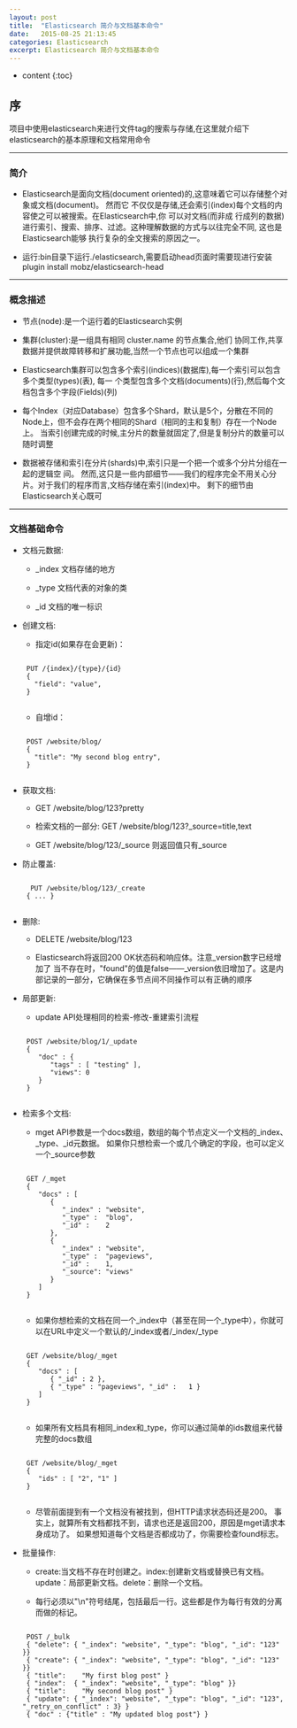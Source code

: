 ```yaml
---
layout: post
title:  "Elasticsearch 简介与文档基本命令"
date:   2015-08-25 21:13:45
categories: Elasticsearch
excerpt: Elasticsearch 简介与文档基本命令
---
```


* content
{:toc}


## 序

项目中使用elasticsearch来进行文件tag的搜索与存储,在这里就介绍下elasticsearch的基本原理和文档常用命令

---

### 简介

 * Elasticsearch是面向文档(document oriented)的,这意味着它可以存储整个对象或文档(document)。
然而它 不仅仅是存储,还会索引(index)每个文档的内容使之可以被搜索。在Elasticsearch中,你
可以对文档(而非成 行成列的数据)进行索引、搜索、排序、过滤。这种理解数据的方式与以往完全不同,
这也是Elasticsearch能够 执行复杂的全文搜索的原因之一。

 * 运行:bin目录下运行./elasticsearch,需要启动head页面时需要现进行安装plugin install mobz/elasticsearch-head

---

### 概念描述

 * 节点(node):是一个运行着的Elasticsearch实例

 * 集群(cluster):是一组具有相同 cluster.name 的节点集合,他们 协同工作,共享数据并提供故障转移和扩展功能,当然一个节点也可以组成一个集群

 * Elasticsearch集群可以包含多个索引(indices)(数据库),每一个索引可以包含多个类型(types)(表),
    每一 个类型包含多个文档(documents)(行),然后每个文档包含多个字段(Fields)(列)

 * 每个Index（对应Database）包含多个Shard，默认是5个，分散在不同的Node上，但不会存在两个相同的Shard（相同的主和复制）存在一个Node上。
    当索引创建完成的时候,主分片的数量就固定了,但是复制分片的数量可以随时调整

 * 数据被存储和索引在分片(shards)中,索引只是一个把一个或多个分片分组在一起的逻辑空 间。
    然而,这只是一些内部细节——我们的程序完全不用关心分片。对于我们的程序而言,文档存储在索引(index)中。
    剩下的细节由Elasticsearch关心既可

---

### 文档基础命令

 * 文档元数据:

    * _index	文档存储的地方

    * _type	文档代表的对象的类

    * _id	文档的唯一标识

 * 创建文档:

    * 指定id(如果存在会更新)：
    <pre><code>
    PUT /{index}/{type}/{id}
    {
      "field": "value",
    }
    </code></pre>

    * 自增id：
    <pre><code>
    POST /website/blog/
    {
      "title": "My second blog entry",
    }
    </code></pre>

 * 获取文档:

    * GET /website/blog/123?pretty

    * 检索文档的一部分:
    GET /website/blog/123?_source=title,text

    * GET /website/blog/123/_source
    则返回值只有_source

 * 防止覆盖:
     <pre><code>
     PUT /website/blog/123/_create
    { ... }
    </code></pre>

 * 删除:

    * DELETE /website/blog/123

    *  Elasticsearch将返回200 OK状态码和响应体。注意_version数字已经增加了
    当不存在时，"found"的值是false——_version依旧增加了。这是内部记录的一部分，它确保在多节点间不同操作可以有正确的顺序

 * 局部更新:

    * update API处理相同的检索-修改-重建索引流程
    <pre><code>
    POST /website/blog/1/_update
    {
       "doc" : {
          "tags" : [ "testing" ],
          "views": 0
       }
    }
    </code></pre>

 * 检索多个文档:

    * mget API参数是一个docs数组，数组的每个节点定义一个文档的_index、_type、_id元数据。
    如果你只想检索一个或几个确定的字段，也可以定义一个_source参数
    <pre><code>
    GET /_mget
    {
       "docs" : [
          {
             "_index" : "website",
             "_type" :  "blog",
             "_id" :    2
          },
          {
             "_index" : "website",
             "_type" :  "pageviews",
             "_id" :    1,
             "_source": "views"
          }
       ]
    }
    </code></pre>

    * 如果你想检索的文档在同一个_index中（甚至在同一个_type中），你就可以在URL中定义一个默认的/_index或者/_index/_type
    <pre><code>
    GET /website/blog/_mget
    {
       "docs" : [
          { "_id" : 2 },
          { "_type" : "pageviews", "_id" :   1 }
       ]
    }
    </code></pre>

    * 如果所有文档具有相同_index和_type，你可以通过简单的ids数组来代替完整的docs数组
    <pre><code>
    GET /website/blog/_mget
    {
       "ids" : [ "2", "1" ]
    }
    </code></pre>

    * 尽管前面提到有一个文档没有被找到，但HTTP请求状态码还是200。
    事实上，就算所有文档都找不到，请求也还是返回200，原因是mget请求本身成功了。
    如果想知道每个文档是否都成功了，你需要检查found标志。

 * 批量操作:

    * create:当文档不存在时创建之。index:创建新文档或替换已有文档。update：局部更新文档。delete：删除一个文档。

    * 每行必须以"\n"符号结尾，包括最后一行。这些都是作为每行有效的分离而做的标记。
    <pre><code>
    POST /_bulk
    { "delete": { "_index": "website", "_type": "blog", "_id": "123" }}
    { "create": { "_index": "website", "_type": "blog", "_id": "123" }}
    { "title":    "My first blog post" }
    { "index":  { "_index": "website", "_type": "blog" }}
    { "title":    "My second blog post" }
    { "update": { "_index": "website", "_type": "blog", "_id": "123", "_retry_on_conflict" : 3} }
    { "doc" : {"title" : "My updated blog post"} }
    </code></pre>